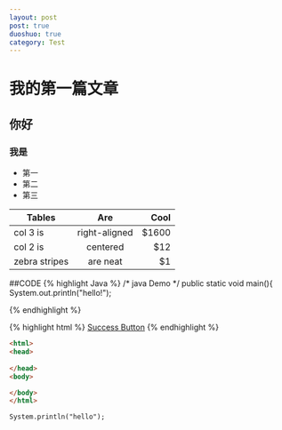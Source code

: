```yaml
---
layout: post
post: true
duoshuo: true
category: Test
---
```

# 我的第一篇文章
## 你好 ##
### 我是 ###
- 第一
- 第二
- 第三

| Tables        | Are           | Cool  |
| ------------- |:-------------:| -----:|
| col 3 is      | right-aligned | $1600 |
| col 2 is      | centered      |   $12 |
| zebra stripes | are neat      |    $1 |

##CODE
{% highlight Java %}
/* java Demo */
public static void main(){
    System.out.println("hello!");

{% endhighlight %}

{% highlight html %}
<a href="#" class="btn btn-success">Success Button</a>
{% endhighlight %}


```html
<html>
<head>
    
</head>
<body>

</body>
</html>
```

`System.println("hello");`